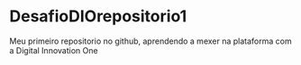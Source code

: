 # DesafioDIOrepositorio1
Meu primeiro repositorio no github, aprendendo a mexer na plataforma com a Digital Innovation One 
